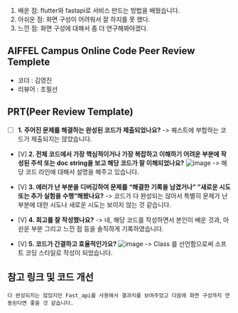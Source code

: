 1. 배운 점: flutter와 fastapi로 서비스 만드는 방법을 배웠습니다.
2. 아쉬운 점: 화면 구성이 어려워서 잘 하지를 못 했다.
3. 느낀 점: 화면 구성에 대해서 좀 더 연구해봐야겠다.


## AIFFEL Campus Online Code Peer Review Templete
- 코더 : 김영진
- 리뷰어 : 조필선


## PRT(Peer Review Template)

- [ ]  **1. 주어진 문제를 해결하는 완성된 코드가 제출되었나요?**
    -> 퀘스트에 부합하는 코드가 제출되지는 않았습니다.
    
- [V]  **2. 전체 코드에서 가장 핵심적이거나 가장 복잡하고 이해하기 어려운 부분에 작성된 
주석 또는 doc string을 보고 해당 코드가 잘 이해되었나요?**
![image](https://github.com/passgiant/AIFFEL_Quest/assets/144193133/ef8e224d-03a6-479b-bacd-2bd2cd648f96)
-> 해당 코드 라인에 대해서 설명을 해주고 있습니다.
        
- [V]  **3. 에러가 난 부분을 디버깅하여 문제를 “해결한 기록을 남겼거나” 
”새로운 시도 또는 추가 실험을 수행”해봤나요?**
    -> 코드가 다 완성되는 않아서 특별히 문제가 난 부분에 대한 시도나 새로운 시도는 보이지 않는 것 같습니다.
        
- [V]  **4. 회고를 잘 작성했나요?**
    -> 네, 해당 코드를 작성하면서 본인이 배운 것과, 아쉰운 부분 그리고 느낀 점 등을 솔직하게 기록하였습니다.

- [V]  **5. 코드가 간결하고 효율적인가요?**
    ![image](https://github.com/passgiant/AIFFEL_Quest/assets/144193133/256b3cac-42a5-46a6-bfc3-50205537163f)
  -> Class 를 선언함으로써 소프트 코딩 스타일로 작성이 되었습니다. 



## 참고 링크 및 코드 개선
```
다 완성되지는 않았지만 Fast_api를 사용해서 결과치를 보여주었고 다음에 화면 구성까지 연동된다면 좋을 것 같습니다.
```
